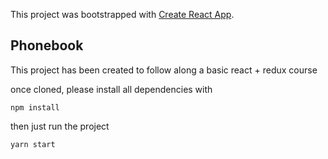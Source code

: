 This project was bootstrapped with [Create React App](https://github.com/facebook/create-react-app).

## Phonebook

This project has been created to follow along a basic react + redux course

once cloned, please install all dependencies with 

`npm install`

then just run the project

`yarn start`

